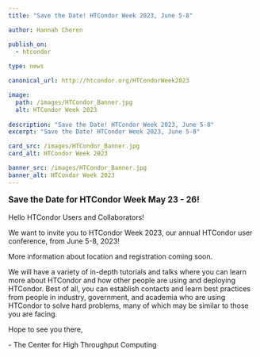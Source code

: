 ```yaml
---
title: "Save the Date! HTCondor Week 2023, June 5-8"

author: Hannah Cheren

publish_on:
  - htcondor
  
type: news

canonical_url: http://htcondor.org/HTCondorWeek2023

image:
  path: /images/HTCondor_Banner.jpg
  alt: HTCondor Week 2023
  
description: "Save the Date! HTCondor Week 2023, June 5-8"
excerpt: "Save the Date! HTCondor Week 2023, June 5-8"

card_src: /images/HTCondor_Banner.jpg
card_alt: HTCondor Week 2023

banner_src: /images/HTCondor_Banner.jpg
banner_alt: HTCondor Week 2023
---
```


<p style="font-size: larger; font-weight: bold;">Save the Date for HTCondor Week May 23 - 26!</p>


Hello HTCondor Users and Collaborators!

We want to invite you to HTCondor Week 2023, our annual HTCondor user conference, from June 5-8, 2023!

More information about location and registration coming soon.

We will have a variety of in-depth tutorials and talks where you can learn more about HTCondor and how other people are using and deploying HTCondor. Best of all, you can establish contacts and learn best practices from people in industry, government, and academia who are using HTCondor to solve hard problems, many of which may be similar to those you are facing.

Hope to see you there,

\- The Center for High Throughput Computing

